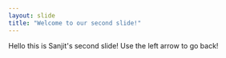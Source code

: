 ```yaml
---
layout: slide
title: "Welcome to our second slide!"
---
```

Hello this is Sanjit's second slide!
Use the left arrow to go back!
